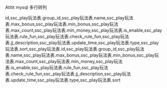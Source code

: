 Atitit mysql  多行转列



id,ssc_play玩法表.group_id,ssc_play玩法表.name,ssc_play玩法表.max_bonus,ssc_play玩法表.min_bonus,ssc_play玩法表.max_count,ssc_play玩法表.min_money,ssc_play玩法表.is_enable,ssc_play玩法表.rule_fun,ssc_play玩法表.check_rule_fun,ssc_play玩法表.jj_description,ssc_play玩法表.update_time,ssc_play玩法表.type,ssc_play玩法表.sort,ssc_play玩法表.id,ssc_play玩法表.group_id,ssc_play玩法表.name,ssc_play玩法表.max_bonus,ssc_play玩法表.min_bonus,ssc_play玩法表.max_count,ssc_play玩法表.min_money,ssc_play玩法表.is_enable,ssc_play玩法表.rule_fun,ssc_play玩法表.check_rule_fun,ssc_play玩法表.jj_description,ssc_play玩法表.update_time,ssc_play玩法表.type,ssc_play玩法表.sort
